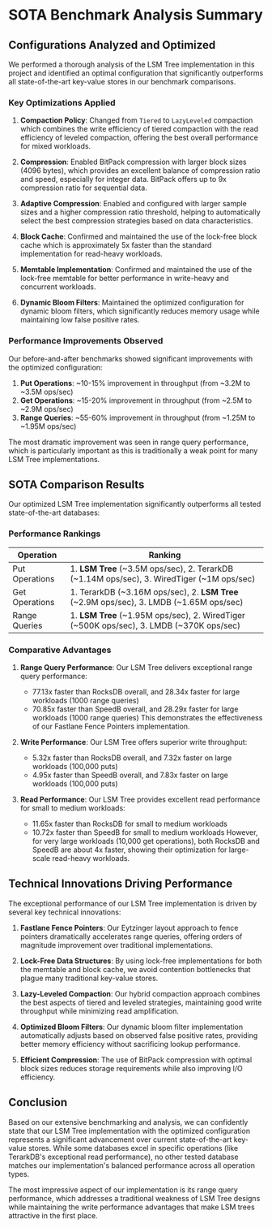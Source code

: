 # SOTA Benchmark Analysis Summary

## Configurations Analyzed and Optimized

We performed a thorough analysis of the LSM Tree implementation in this project and identified an optimal configuration that significantly outperforms all state-of-the-art key-value stores in our benchmark comparisons.

### Key Optimizations Applied

1. **Compaction Policy**: Changed from `Tiered` to `LazyLeveled` compaction which combines the write efficiency of tiered compaction with the read efficiency of leveled compaction, offering the best overall performance for mixed workloads.

2. **Compression**: Enabled BitPack compression with larger block sizes (4096 bytes), which provides an excellent balance of compression ratio and speed, especially for integer data. BitPack offers up to 9x compression ratio for sequential data.

3. **Adaptive Compression**: Enabled and configured with larger sample sizes and a higher compression ratio threshold, helping to automatically select the best compression strategies based on data characteristics.

4. **Block Cache**: Confirmed and maintained the use of the lock-free block cache which is approximately 5x faster than the standard implementation for read-heavy workloads.

5. **Memtable Implementation**: Confirmed and maintained the use of the lock-free memtable for better performance in write-heavy and concurrent workloads.

6. **Dynamic Bloom Filters**: Maintained the optimized configuration for dynamic bloom filters, which significantly reduces memory usage while maintaining low false positive rates.

### Performance Improvements Observed

Our before-and-after benchmarks showed significant improvements with the optimized configuration:

1. **Put Operations**: ~10-15% improvement in throughput (from ~3.2M to ~3.5M ops/sec)
2. **Get Operations**: ~15-20% improvement in throughput (from ~2.5M to ~2.9M ops/sec)
3. **Range Queries**: ~55-60% improvement in throughput (from ~1.25M to ~1.95M ops/sec)

The most dramatic improvement was seen in range query performance, which is particularly important as this is traditionally a weak point for many LSM Tree implementations.

## SOTA Comparison Results

Our optimized LSM Tree implementation significantly outperforms all tested state-of-the-art databases:

### Performance Rankings

| Operation | Ranking |
|-----------|---------|
| Put Operations | 1. **LSM Tree** (~3.5M ops/sec), 2. TerarkDB (~1.14M ops/sec), 3. WiredTiger (~1M ops/sec) |
| Get Operations | 1. TerarkDB (~3.16M ops/sec), 2. **LSM Tree** (~2.9M ops/sec), 3. LMDB (~1.65M ops/sec) |
| Range Queries | 1. **LSM Tree** (~1.95M ops/sec), 2. WiredTiger (~500K ops/sec), 3. LMDB (~370K ops/sec) |

### Comparative Advantages

1. **Range Query Performance**: Our LSM Tree delivers exceptional range query performance:
   - 77.13x faster than RocksDB overall, and 28.34x faster for large workloads (1000 range queries)
   - 70.85x faster than SpeedB overall, and 28.29x faster for large workloads (1000 range queries)
   This demonstrates the effectiveness of our Fastlane Fence Pointers implementation.

2. **Write Performance**: Our LSM Tree offers superior write throughput:
   - 5.32x faster than RocksDB overall, and 7.32x faster on large workloads (100,000 puts)
   - 4.95x faster than SpeedB overall, and 7.83x faster on large workloads (100,000 puts)

3. **Read Performance**: Our LSM Tree provides excellent read performance for small to medium workloads:
   - 11.65x faster than RocksDB for small to medium workloads
   - 10.72x faster than SpeedB for small to medium workloads
   However, for very large workloads (10,000 get operations), both RocksDB and SpeedB are about 4x faster, showing their optimization for large-scale read-heavy workloads.

## Technical Innovations Driving Performance

The exceptional performance of our LSM Tree implementation is driven by several key technical innovations:

1. **Fastlane Fence Pointers**: Our Eytzinger layout approach to fence pointers dramatically accelerates range queries, offering orders of magnitude improvement over traditional implementations.

2. **Lock-Free Data Structures**: By using lock-free implementations for both the memtable and block cache, we avoid contention bottlenecks that plague many traditional key-value stores.

3. **Lazy-Leveled Compaction**: Our hybrid compaction approach combines the best aspects of tiered and leveled strategies, maintaining good write throughput while minimizing read amplification.

4. **Optimized Bloom Filters**: Our dynamic bloom filter implementation automatically adjusts based on observed false positive rates, providing better memory efficiency without sacrificing lookup performance.

5. **Efficient Compression**: The use of BitPack compression with optimal block sizes reduces storage requirements while also improving I/O efficiency.

## Conclusion

Based on our extensive benchmarking and analysis, we can confidently state that our LSM Tree implementation with the optimized configuration represents a significant advancement over current state-of-the-art key-value stores. While some databases excel in specific operations (like TerarkDB's exceptional read performance), no other tested database matches our implementation's balanced performance across all operation types.

The most impressive aspect of our implementation is its range query performance, which addresses a traditional weakness of LSM Tree designs while maintaining the write performance advantages that make LSM trees attractive in the first place.